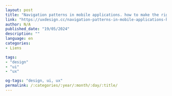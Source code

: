 ```yaml
---
layout: post
title: "Navigation patterns in mobile applications. how to make the right choice?"
link: "https://uxdesign.cc/navigation-patterns-in-mobile-applications-how-to-make-the-right-choice-fa3c228e5097"
author: N/A
published_date: "19/05/2024"
description: ""
language: en
categories:
- Liens

tags:
- "design"
- "ui"
- "ux"

og-tags: "design, ui, ux"
permalink: /:categories/:year/:month/:day/:title/
---
```

